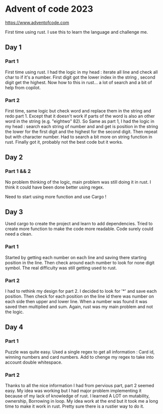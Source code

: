 # Advent of code 2023
https://www.adventofcode.com

First time using rust.
I use this to learn the language and challenge me.


## Day 1
### Part 1
First time using rust. I had the logic in my head : iterate all line and check all char to if it's a number. First digit got the lower index in the string , second digit get the highest.
Now how to this in rust... a lot of search and a bit of help from copilot.

### Part 2
First time, same logic but check word and replace them in the string and redo part 1. Except that it doesn't work if parts of the word is also an other word in the string (e.g. "eightwo" 82). So Same as part 1, I had the logic in my head : search each string of number and and get is position in the string the lower for the first digit and the highest for the second digit. Then repeat but with character number. Had to search a bit more on string function in rust. Finally got it, probably not the best code but it works.

## Day 2
### Part 1 && 2
No problem thinking of the logic, main problem was still doing it in rust. I think it could have been done better using regex.

Need to start using more function and use Cargo !

## Day 3
Used cargo to create the project and learn to add dependencies.
Tried to create more function to make the code more readable.
Code surely could need a clean.
### Part 1
Started by getting each number on each line and saving there starting position in the line.
Then check around each number to look for none digit symbol. The real difficulty was still getting used to rust.
### Part 2
I had to rethink my design for part 2. I decided to look for '*' and save each position. Then check for each position on the line id there was number on each side then upper and lower line. When a number was found it was saved then multiplied and sum. Again, rust was my main problem and not the logic.

## Day 4
### Part 1
Puzzle was quite easy. Used a single regex to get all information : Card id, winning numbers and card numbers.
Add to chenge my regex to take into account double whitespace.
### Part 2
Thanks to all the nice information I had from pervious part, part 2 seemed easy. My idea was working but I had major problem implementing it because of my lack of knowledge of rust. I learned A LOT on mutability, ownership, Borrowing in loop. My idea work at the end but it took me a long time to make it work in rust.
Pretty sure there is a rustier way to do it.